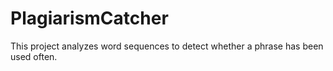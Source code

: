 # PlagiarismCatcher
This project analyzes word sequences to detect whether a phrase has been used often. 
